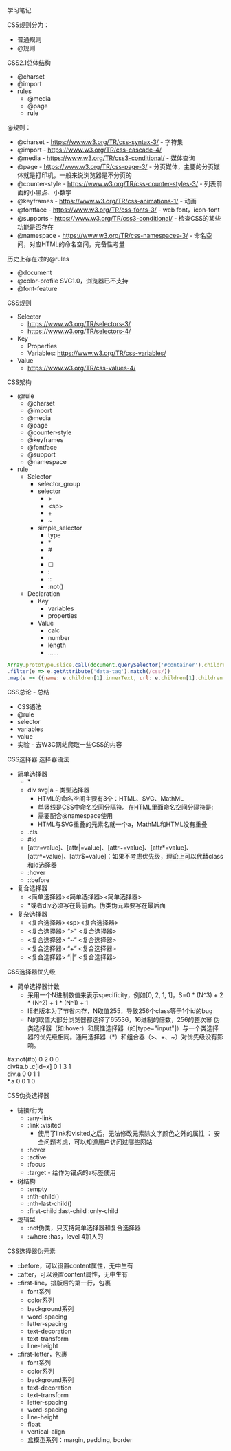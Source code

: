 学习笔记

CSS规则分为：
* 普通规则
* @规则

CSS2.1总体结构
* @charset
* @import
* rules
    * @media
    * @page
    * rule

@规则：
* @charset - https://www.w3.org/TR/css-syntax-3/ - 字符集
* @import - https://www.w3.org/TR/css-cascade-4/ 
* @media - https://www.w3.org/TR/css3-conditional/ - 媒体查询
* @page - https://www.w3.org/TR/css-page-3/ - 分页媒体，主要的分页媒体就是打印机，一般来说浏览器是不分页的
* @counter-style - https://www.w3.org/TR/css-counter-styles-3/ - 列表前面的小黑点、小数字
* @keyframes - https://www.w3.org/TR/css-animations-1/ - 动画
* @fontface - https://www.w3.org/TR/css-fonts-3/ - web font，icon-font
* @supports - https://www.w3.org/TR/css3-conditional/ - 检查CSS的某些功能是否存在
* @namespace - https://www.w3.org/TR/css-namespaces-3/ - 命名空间，对应HTML的命名空间，完备性考量

历史上存在过的@rules
* @document
* @color-profile SVG1.0，浏览器已不支持
* @font-feature

CSS规则
* Selector
    * https://www.w3.org/TR/selectors-3/ 
    * https://www.w3.org/TR/selectors-4/ 
* Key
    * Properties
    * Variables: https://www.w3.org/TR/css-variables/ 
* Value
    * https://www.w3.org/TR/css-values-4/ 

CSS架构
* @rule
    * @charset
    * @import
    * @media
    * @page
    * @counter-style
    * @keyframes
    * @fontface
    * @support
    * @namespace
* rule
    * Selector
        * selector_group
        * selector
            * &gt;
            * &lt;sp&gt;
            * \+
            * ~
        * simple_selector
            * type
            * \*
            * \#
            * .
            * [ ]
            * :
            * ::
            * :not()
    * Declaration
        * Key
            * variables
            * properties
        * Value
            * calc
            * number
            * length
            * ......

```js
Array.prototype.slice.call(document.querySelector('#container').children)
.filter(e => e.getAttribute('data-tag').match(/css/))
.map(e => ({name: e.children[1].innerText, url: e.children[1].children[0].href}));
```

CSS总论 - 总结
* CSS语法
* @rule
* selector
* variables
* value
* 实验 - 去W3C网站爬取一些CSS的内容

CSS选择器
选择器语法
* 简单选择器
    * \*
    * div svg|a - 类型选择器
        * HTML的命名空间主要有3个：HTML、SVG、MathML
        * 单竖线是CSS中命名空间分隔符。在HTML里面命名空间分隔符是:
        * 需要配合@namespace使用
        * HTML与SVG重叠的元素名就一个a，MathML和HTML没有重叠
    * .cls
    * #id
    * [attr=value]、[attr|=value]、[attr~=value]、[attr*=value]、[attr^=value]、[attr$=value]：如果不考虑优先级，理论上可以代替class和id选择器
    * :hover
    * ::before
* 复合选择器
    * <简单选择器><简单选择器><简单选择器>
    * *或者div必须写在最前面。伪类伪元素要写在最后面
* 复杂选择器
    * <复合选择器>\<sp><复合选择器>
    * <复合选择器> “>" <复合选择器>
    * <复合选择器> “~” <复合选择器>
    * <复合选择器> “+” <复合选择器>
    * <复合选择器> “||” <复合选择器>

CSS选择器优先级
* 简单选择器计数
    * 采用一个N进制数值来表示specificity，例如[0, 2, 1, 1]，S=0 * (N^3) + 2 * (N^2) + 1 * (N^1) + 1
    * IE老版本为了节省内存，N取值255，导致256个class等于1个id的bug
    * N的取值大部分浏览器都选择了65536，16进制的倍数，256的整次幂
伪类选择器（如:hover）和属性选择器（如[type="input"]）与一个类选择器的优先级相同。通用选择器（*）和组合器（>、+、~）对优先级没有影响。   

#a:not(#b)        0 2 0 0   
div#a.b .c[id=x]  0 1 3 1   
div.a             0 0 1 1  
*.a               0 0 1 0   

CSS伪类选择器
* 链接/行为
    * :any-link
    * :link :visited
        * 使用了link和visited之后，无法修改元素除文字颜色之外的属性 ： 安全问题考虑，可以知道用户访问过哪些网站
    * :hover
    * :active
    * :focus
    * :target - 给作为锚点的a标签使用
* 树结构
    * :empty
    * :nth-child()
    * :nth-last-child()
    * :first-child :last-child :only-child
* 逻辑型
    * :not伪类，只支持简单选择器和复合选择器
    * :where :has，level 4加入的

CSS选择器伪元素
* ::before，可以设置content属性，无中生有
* ::after，可以设置content属性，无中生有
* ::first-line，排版后的第一行，包裹
    * font系列
    * color系列
    * background系列
    * word-spacing
    * letter-spacing
    * text-decoration
    * text-transform
    * line-height
* ::first-letter，包裹
    * font系列
    * color系列
    * background系列
    * text-decoration
    * text-transform
    * letter-spacing
    * word-spacing
    * line-height
    * float
    * vertical-align
    * 盒模型系列：margin, padding, border
